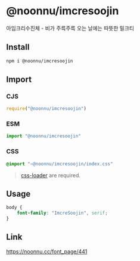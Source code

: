 # @noonnu/imcresoojin
아임크리수진체 - 비가 주륵주륵 오는 날에는 따뜻한 밀크티

## Install
```sh
npm i @noonnu/imcresoojin
```
## Import
### CJS
```js
require("@noonnu/imcresoojin")
```
### ESM
```js
import "@noonnu/imcresoojin"
```
### CSS 
```css
@import "~@noonnu/imcresoojin/index.css"
```
> [css-loader](https://github.com/webpack-contrib/css-loader) are required.

## Usage
```css
body {
    font-family: "ImcreSoojin", serif;
}
```

## Link
https://noonnu.cc/font_page/441